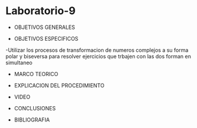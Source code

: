 # Laboratorio-9

- OBJETIVOS GENERALES

- OBJETIVOS ESPECIFICOS

-Utilizar los procesos de transformacion de numeros complejos a su forma polar y biseversa para resolver ejercicios que trbajen con las dos forman en simultaneo

- MARCO TEORICO

- EXPLICACION DEL PROCEDIMIENTO

- VIDEO

- CONCLUSIONES

- BIBLIOGRAFIA
